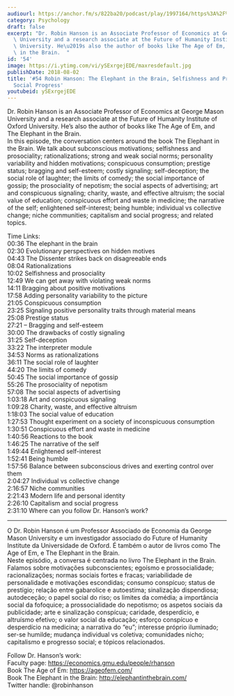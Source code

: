 ```yaml
---
audiourl: https://anchor.fm/s/822ba20/podcast/play/1997164/https%3A%2F%2Fd3ctxlq1ktw2nl.cloudfront.net%2Fproduction%2F2018-11-28%2F7648429-44100-2-356c336e4e5a4.m4a
category: Psychology
draft: false
excerpt: "Dr. Robin Hanson is an Associate Professor of Economics at George Mason\
  \ University and a research associate at the Future of Humanity Institute of Oxford\
  \ University. He\u2019s also the author of books like The Age of Em, and The Elephant\
  \ in the Brain.  "
id: '54'
image: https://i.ytimg.com/vi/ySExrgejEDE/maxresdefault.jpg
publishDate: 2018-08-02
title: '#54 Robin Hanson: The Elephant in the Brain, Selfishness and Prosociality,
  Social Progress'
youtubeid: ySExrgejEDE
---
```

<div class="timelinks">

Dr. Robin Hanson is an Associate Professor of Economics at George Mason University and a research associate at the Future of Humanity Institute of Oxford University. He’s also the author of books like The Age of Em, and The Elephant in the Brain.  
In this episode, the conversation centers around the book The Elephant in the Brain. We talk about subconscious motivations; selfishness and prosociality; rationalizations; strong and weak social norms; personality variability and hidden motivations; conspicuous consumption; prestige status; bragging and self-esteem; costly signaling; self-deception; the social role of laughter; the limits of comedy; the social importance of gossip; the prosociality of nepotism; the social aspects of advertising; art and conspicuous signaling; charity, waste, and effective altruism; the social value of education; conspicuous effort and waste in medicine; the narrative of the self; enlightened self-interest; being humble; individual vs collective change; niche communities; capitalism and social progress; and related topics.

Time Links:  
<time>00:36</time> The elephant in the brain  
<time>02:30</time> Evolutionary perspectives on hidden motives  
<time>04:43</time> The Dissenter strikes back on disagreeable ends  
<time>08:04</time> Rationalizations  
<time>10:02</time> Selfishness and prosociality  
<time>12:49</time> We can get away with violating weak norms  
<time>14:11</time> Bragging about positive motivations  
<time>17:58</time> Adding personality variability to the picture  
<time>21:05</time> Conspicuous consumption  
<time>23:25</time> Signaling positive personality traits through material means  
<time>25:08</time> Prestige status  
<time>27:21</time> – Bragging and self-esteem  
<time>30:00</time> The drawbacks of costly signaling  
<time>31:25</time> Self-deception  
<time>33:22</time> The interpreter module  
<time>34:53</time> Norms as rationalizations  
<time>36:11</time> The social role of laughter  
<time>44:20</time> The limits of comedy  
<time>50:45</time> The social importance of gossip  
<time>55:26</time> The prosociality of nepotism  
<time>57:08</time> The social aspects of advertising  
<time>1:03:18</time> Art and conspicuous signaling  
<time>1:09:28</time> Charity, waste, and effective altruism  
<time>1:18:03</time> The social value of education  
<time>1:27:53</time> Thought experiment on a society of inconspicuous consumption  
<time>1:30:51</time> Conspicuous effort and waste in medicine  
<time>1:40:56</time> Reactions to the book  
<time>1:46:25</time> The narrative of the self  
<time>1:49:44</time> Enlightened self-interest  
<time>1:52:41</time> Being humble  
<time>1:57:56</time> Balance between subconscious drives and exerting control over them  
<time>2:04:27</time> Individual vs collective change  
<time>2:16:57</time> Niche communities  
<time>2:21:43</time> Modern life and personal identity  
<time>2:26:10</time> Capitalism and social progress  
<time>2:31:10</time> Where can you follow Dr. Hanson’s work?  

---

O Dr. Robin Hanson é um Professor Associado de Economia da George Mason University e um investigador associado do Future of Humanity Institute da Universidade de Oxford. É também o autor de livros como The Age of Em, e The Elephant in the Brain.  
Neste episódio, a conversa é centrada no livro The Elephant in the Brain. Falamos sobre motivações subconscientes; egoísmo e prossocialidade; racionalizações; normas sociais fortes e fracas; variabilidade de personalidade e motivações escondidas; consumo conspícuo; status de prestígio; relação entre gabarolice e autoestima; sinalização dispendiosa; autodeceção; o papel social do riso; os limites da comédia; a importância social da fofoquice; a prossocialidade do nepotismo; os aspetos sociais da publicidade; arte e sinalização conspícua; caridade, desperdício, e altruísmo efetivo; o valor social da educação; esforço conspícuo e desperdício na medicina; a narrativa do “eu”; interesse próprio iluminado; ser-se humilde; mudança individual vs coletiva; comunidades nicho; capitalismo e progresso social; e tópicos relacionados.

Follow Dr. Hanson’s work:  
Faculty page: https://economics.gmu.edu/people/rhanson  
Book The Age of Em: https://ageofem.com/  
Book The Elephant in the Brain: http://elephantinthebrain.com/  
Twitter handle: @robinhanson
</div>

